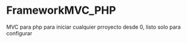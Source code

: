 # FrameworkMVC_PHP
MVC para php para iniciar cualquier prroyecto desde 0, listo solo para configurar

